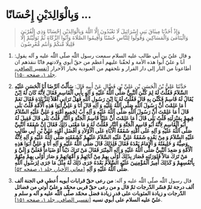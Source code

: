 # وَبِالْوَالِدَيْنِ إِحْسَانًا ...

> وَإِذْ أَخَذْنَا مِيثَاقَ بَنِي إِسْرَائِيلَ لَا تَعْبُدُونَ إِلَّا اللَّهَ وَبِالْوَالِدَيْنِ إِحْسَانًا وَذِي
> الْقُرْبَىٰ وَالْيَتَامَىٰ وَالْمَسَاكِينِ وَقُولُوا لِلنَّاسِ حُسْنًا وَأَقِيمُوا الصَّلَاةَ وَآتُوا
> الزَّكَاةَ ثُمَّ تَوَلَّيْتُمْ إِلَّا قَلِيلًا مِّنكُمْ وَأَنتُم مُّعْرِضُونَ

1. و قال عليّ بن أبي طالب عليه السلام سمعت رسول اللّٰه صلّى اللّٰه عليه و
   آله يقول: أنا و عليّ أبوا هذه الأمة و لحقّنا عليهم أعظم من حقّ أبوي
   ولادتهم فانّا ننقذهم ان أطاعونا من النار إلى دار القرار و نلحقهم من
   العبودية بخيار الأحرار [[تفسير الصافي، جلد ۱، صفحه ۱۵۰][1]].


2. حَدَّثَنَا عَلِيُّ بْنُ اَلْحَسَنِ بْنِ عَلِيِّ بْنِ فَضَّالٍ عَنْ أَبِيهِ قَالَ: **سَأَلْتُ اَلرِّضَا أَبَا
   اَلْحَسَنِ عَلَيْهِ السَّلاَمُ فَقُلْتُ لَهُ لِمَ كُنِّيَ اَلنَّبِيُّ صَلَّى اَللَّهُ عَلَيْهِ وَ آلِهِ بِأَبِي
   اَلْقَاسِمِ فَقَالَ لِأَنَّهُ كَانَ لَهُ اِبْنٌ يُقَالُ لَهُ قَاسِمٌ فَكُنِّيَ بِهِ قَالَ فَقُلْتُ لَهُ يَا اِبْنَ
   رَسُولِ اَللَّهِ فَهَلْ تَرَانِي أَهْلاً لِلزِّيَادَةِ فَقَالَ نَعَمْ أَ مَا عَلِمْتَ أَنَّ رَسُولَ اَللَّهِ
   صَلَّى اَللَّهُ عَلَيْهِ وَ آلِهِ قَالَ أَنَا وَ عَلِيٌّ أَبَوَا هَذِهِ اَلْأُمَّةِ قُلْتُ بَلَى قَالَ أَ مَا
   عَلِمْتَ أَنَّ رَسُولَ اَللَّهِ صَلَّى اَللَّهُ عَلَيْهِ وَ آلِهِ أَبٌ لِجَمِيعِ أُمَّتِهِ وَ عَلِيٌّ عَلَيْهِ
   السَّلاَمُ فِيهِمْ بِمَنْزِلَتِهِ قُلْتُ بَلَى قَالَ أَ مَا عَلِمْتَ أَنَّ عَلِيّاً قَاسِمُ اَلْجَنَّةِ وَ
   اَلنَّارِ قُلْتُ بَلَى قَالَ فَقِيلَ لَهُ أَبُو اَلْقَاسِمِ لِأَنَّهُ أَبُو قَاسِمِ اَلْجَنَّةِ وَ اَلنَّارِ
   فَقُلْتُ لَهُ وَ مَا مَعْنَى ذَلِكَ فَقَالَ إِنَّ شَفَقَةَ اَلنَّبِيِّ صَلَّى اَللَّهُ عَلَيْهِ وَ آلِهِ عَلَى
   أُمَّتِهِ شَفَقَةُ اَلْآبَاءِ عَلَى اَلْأَوْلاَدِ وَ أَفْضَلِ أُمَّتِهِ عَلِيِّ بْنِ أَبِي طَالِبٍ عَلَيْهِ
   السَّلاَمُ وَ مِنْ بَعْدِهِ شَفَقَةُ عَلِيٍّ عَلَيْهِ السَّلاَمُ عَلَيْهِمْ كَشَفَقَتِهِ صَلَّى اللَّهُ عَلَيْهِ وَ
   آلِهِ لِأَنَّهُ وَصِيُّهُ وَ خَلِيفَتُهُ وَ اَلْإِمَامُ بَعْدَهُ فَقَالَ فَلِذَلِكَ قَالَ صَلَّى اللَّهُ عَلَيْهِ وَ
   آلِهِ أَنَا وَ عَلِيٌّ أَبَوَا هَذِهِ اَلْأُمَّةِ وَ صَعِدَ اَلنَّبِيُّ صَلَّى اَللَّهُ عَلَيْهِ وَ آلِهِ اَلْمِنْبَرَ
   فَقَالَ مَنْ تَرَكَ دَيْناً أَوْ ضَيَاعاً فَعَلَيَّ وَ إِلَيَّ وَ مَنْ تَرَكَ مَالاً فَلِوَرَثَتِهِ فَصَارَ
   بِذَلِكَ أَوْلَى بِهِمْ مِنْ آبَائِهِمْ وَ أُمَّهَاتِهِمْ وَ صَارَ أَوْلَى بِهِمْ مِنْهُمْ بِأَنْفُسِهِمْ وَ
   كَذَلِكَ أَمِيرُ اَلْمُؤْمِنِينَ عَلَيْهِ السَّلاَمُ بَعْدَهُ جَرَى ذَلِكَ لَهُ مِثْلُ مَا جَرَى لِرَسُولِ
   اَللَّهِ صَلَّى اَللَّهُ عَلَيْهِ وَ آلِهِ** [[معاني الأخبار، جلد ۱، صفحه ۵۲][2]].

3. قال رسول اللّٰه صلّى اللّٰه عليه و آله: **من رعى حقّ قرابات أبويه أُعطي في
   الجنة ألف ألف درجة ثمّ فسّر الدّرجات ثمّ قال و من رعى حقّ قربى محمّد و
   عليّ أوتي من فضائل الدّرجات و زيادة المثوبات على قدر زيادة فضل محمّد
   صلّى اللّٰه عليه و آله و سلم و عليّ عليه السلام على أبوي نسبه** [[تفسير الصافي، جلد ۱، صفحه ۱۵۱][3]].

[1]: http://noo.rs/myHhy
[2]: http://noo.rs/2WEAg
[3]: http://noo.rs/Zy045

